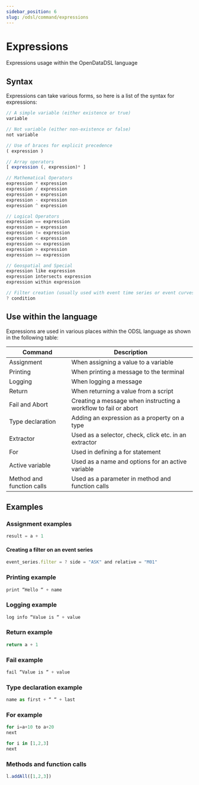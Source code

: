 ```yaml
---
sidebar_position: 6
slug: /odsl/command/expressions
---
```

Expressions
===========================

Expressions usage within the OpenDataDSL language

## Syntax

Expressions can take various forms, so here is a list of the syntax for expressions:
```js
// A simple variable (either existence or true)
variable

// Not variable (either non-existence or false)
not variable

// Use of braces for explicit precedence
( expression )

// Array operators
[ expression (, expression)* ]

// Mathematical Operators
expression * expression
expression / expression
expression + expression
expression - expression
expression ^ expression

// Logical Operators
expression == expression
expression = expression
expression != expression
expression < expression
expression <= expression
expression > expression
expression >= expression

// Geospatial and Special
expression like expression
expression intersects expression
expression within expression

// Filter creation (usually used with event time series or event curves)
? condition
```

## Use within the language

Expressions are used in various places within the ODSL language as shown in the following table:

|**Command**|**Description**|
|-|-|
|Assignment|When assigning a value to a variable|
|Printing|When printing a message to the terminal|
|Logging|When logging a message|
|Return|When returning a value from a script|
|Fail and Abort|Creating a message when instructing a workflow to fail or abort|
|Type declaration|Adding an expression as a property on a type|
|Extractor|Used as a selector, check, click etc. in an extractor|
|For|Used in defining a for statement|
|Active variable|Used as a name and options for an active variable|
|Method and function calls|Used as a parameter in method and function calls|


## Examples

### Assignment examples
```js
result = a + 1
```

#### Creating a filter on an event series
```js
event_series.filter = ? side = "ASK" and relative = "M01"
```


### Printing example
```js
print “Hello “ + name
```

### Logging example
```js
log info “Value is “ + value
```

### Return example
```js
return a + 1
```

### Fail example
```js
fail “Value is “ + value
```

### Type declaration example
```js
name as first + “ “ + last
```

### For example
```js
for i=a+10 to a+20
next

for i in [1,2,3]
next
```

### Methods and function calls
```js
l.addAll([1,2,3])
```

